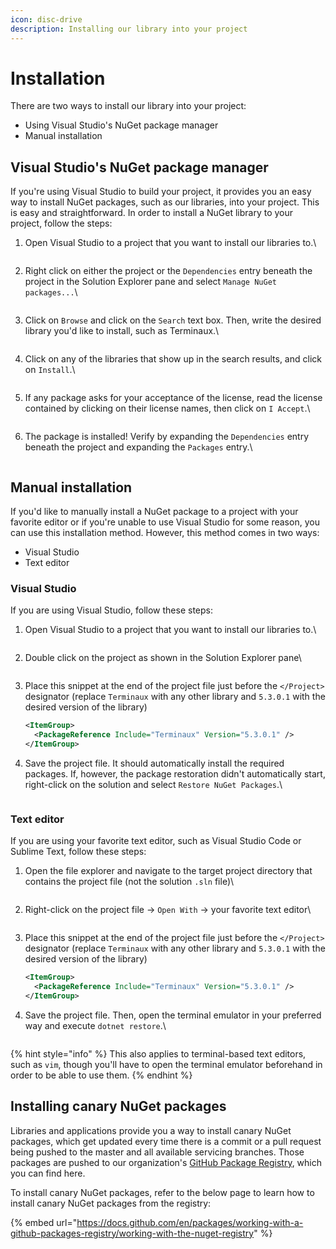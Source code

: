 ```yaml
---
icon: disc-drive
description: Installing our library into your project
---
```


# Installation

There are two ways to install our library into your project:

* Using Visual Studio's NuGet package manager
* Manual installation

## Visual Studio's NuGet package manager

If you're using Visual Studio to build your project, it provides you an easy way to install NuGet packages, such as our libraries, into your project. This is easy and straightforward. In order to install a NuGet library to your project, follow the steps:

1.  Open Visual Studio to a project that you want to install our libraries to.\


    <figure><img src="../../.gitbook/assets/image.png" alt=""><figcaption></figcaption></figure>
2.  Right click on either the project or the `Dependencies` entry beneath the project in the Solution Explorer pane and select `Manage NuGet packages...`\


    <figure><img src="../../.gitbook/assets/{1131B26C-7EEF-4E37-AC07-E1A4F2EE0512}.png" alt=""><figcaption></figcaption></figure>
3.  Click on `Browse` and click on the `Search` text box. Then, write the desired library you'd like to install, such as Terminaux.\


    <figure><img src="../../.gitbook/assets/{B09E479C-0490-4B73-98C7-8F88BEEB045C}.png" alt=""><figcaption></figcaption></figure>
4.  Click on any of the libraries that show up in the search results, and click on `Install`.\


    <figure><img src="../../.gitbook/assets/{5FBA70E0-8B6D-4FC5-9D39-1E25D17BB776}.png" alt=""><figcaption></figcaption></figure>
5.  If any package asks for your acceptance of the license, read the license contained by clicking on their license names, then click on `I Accept`.\


    <figure><img src="../../.gitbook/assets/image (1).png" alt=""><figcaption></figcaption></figure>
6.  The package is installed! Verify by expanding the `Dependencies` entry beneath the project and expanding the `Packages` entry.\


    <figure><img src="../../.gitbook/assets/{F29812C2-C46C-404F-A3E7-29B9962D074D}.png" alt=""><figcaption></figcaption></figure>

## Manual installation

If you'd like to manually install a NuGet package to a project with your favorite editor or if you're unable to use Visual Studio for some reason, you can use this installation method. However, this method comes in two ways:

* Visual Studio
* Text editor

### Visual Studio

If you are using Visual Studio, follow these steps:

1.  Open Visual Studio to a project that you want to install our libraries to.\


    <figure><img src="../../.gitbook/assets/image.png" alt=""><figcaption></figcaption></figure>
2.  Double click on the project as shown in the Solution Explorer pane\


    <figure><img src="../../.gitbook/assets/{A6753112-7AC5-4B42-89F4-034207641237}.png" alt=""><figcaption></figcaption></figure>
3.  Place this snippet at the end of the project file just before the `</Project>` designator (replace `Terminaux` with any other library and `5.3.0.1` with the desired version of the library)



    ```xml
    <ItemGroup>
      <PackageReference Include="Terminaux" Version="5.3.0.1" />
    </ItemGroup>
    ```


4.  Save the project file. It should automatically install the required packages. If, however, the package restoration didn't automatically start, right-click on the solution and select `Restore NuGet Packages`.\


    <figure><img src="../../.gitbook/assets/{0DB138E6-B3F0-4481-895D-38F100E9130A}.png" alt=""><figcaption></figcaption></figure>

### Text editor

If you are using your favorite text editor, such as Visual Studio Code or Sublime Text, follow these steps:

1.  Open the file explorer and navigate to the target project directory that contains the project file (not the solution `.sln` file)\


    <figure><img src="../../.gitbook/assets/image (2).png" alt=""><figcaption></figcaption></figure>
2.  Right-click on the project file -> `Open With` -> your favorite text editor\


    <figure><img src="../../.gitbook/assets/{3BB11ECE-4C20-44EC-8A5B-81559D2E858C}.png" alt=""><figcaption></figcaption></figure>
3.  Place this snippet at the end of the project file just before the `</Project>` designator (replace `Terminaux` with any other library and `5.3.0.1` with the desired version of the library)



    ```xml
    <ItemGroup>
      <PackageReference Include="Terminaux" Version="5.3.0.1" />
    </ItemGroup>
    ```


4.  Save the project file. Then, open the terminal emulator in your preferred way and execute `dotnet restore`.\


    <figure><img src="../../.gitbook/assets/{43845A85-8286-4B3E-9F16-38E6BD6B68F0}.png" alt=""><figcaption></figcaption></figure>

{% hint style="info" %}
This also applies to terminal-based text editors, such as `vim`, though you'll have to open the terminal emulator beforehand in order to be able to use them.
{% endhint %}

## Installing canary NuGet packages

Libraries and applications provide you a way to install canary NuGet packages, which get updated every time there is a commit or a pull request being pushed to the master and all available servicing branches. Those packages are pushed to our organization's [GitHub Package Registry](https://github.com/orgs/Aptivi/packages), which you can find here.

To install canary NuGet packages, refer to the below page to learn how to install canary NuGet packages from the registry:

{% embed url="https://docs.github.com/en/packages/working-with-a-github-packages-registry/working-with-the-nuget-registry" %}
